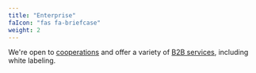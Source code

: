 ```yaml
---
title: "Enterprise"
faIcon: "fas fa-briefcase"
weight: 2
---
```


We're open to <a href="/coop/">cooperations</a> and offer a variety of <a href="/enterprise/">B2B services</a>, including white labeling.
